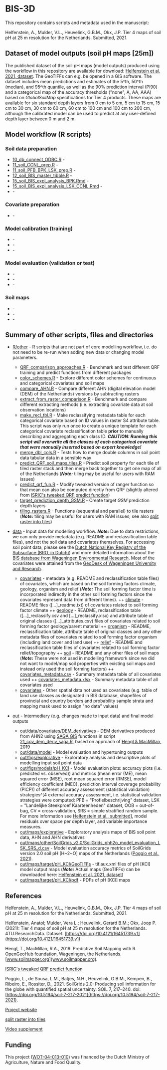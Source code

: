 # BIS-3D

This repository contains scripts and metadata used in the manuscript:

Helfenstein, A., Mulder, V.L., Heuvelink, G.B.M., Okx, J.P. Tier 4 maps of soil pH at 25 m resolution for the Netherlands. Submitted, 2021.



## Dataset of model outputs (soil pH maps [25m])

The published dataset of the soil pH maps (model outputs) produced using the workflow in this repository are available for download: [Helfenstein et al. 2021, dataset](https://doi.org/10.4121/16451739.v1). The GeoTIFFs can e.g. be opened in a GIS software. The dataset includes mean predictions and estimates of the 5^th, 50^th (median), and 95^th quantile, as well as the 90% prediction interval (PI90) and a categorical map of the accuracy thresholds ("none", A, AA, AAA) based on *GlobalSoilMap* specifications for Tier 4 products. These maps are available for six standard depth layers from 0 cm to 5 cm, 5 cm to 15 cm, 15 cm to 30 cm, 30 cm to 60 cm, 60 cm to 100 cm and 100 cm to 200 cm, although the calibrated model can be used to predict at any user-defined depth layer between 0 m and 2 m.



## Model workflow (R scripts)


### Soil data preparation

* [10_db_connect_ODBC.R](10_db_connect_ODBC.R) -
* [11_soil_CCNL_prep.R](11_soil_CCNL_prep.R) - 
* [11_soil_PFB_BPK_LSK_prep.R](11_soil_PFB_BPK_LSK_prep.R) - 
* [12_soil_BIS_master_tibble.R](12_soil_BIS_master_tibble.R) - 
* [15_soil_BIS_expl_analysis_BPK.Rmd](15_soil_BIS_expl_analysis_BPK.Rmd) - 
* [15_soil_BIS_expl_analysis_LSK_CCNL.Rmd](15_soil_BIS_expl_analysis_LSK_CCNL.Rmd) - 
* []() - 


### Covariate preparation


* []() - 


### Model calibration (training)

* []() - 
* []() - 
* []() - 


### Model evaluation (validation or test)

* []() - 
* []() - 
* []() - 


### Soil maps

* []() - 
* []() - 
* []() - 



## Summary of other scripts, files and directories

* [R/other](R/other/) - R scripts that are not part of core modelling workflow, i.e. do not need to be re-run when adding new data or changing model parameters.
  + [QRF_comparison_approaches.R](R/other/QRF_comparison_approaches.R) - Benchmark and test different QRF training and predict functions from different packages
  + [color_schemes.R](R/other/color_schemes.R) - Explore different color schemes for continuous and categorical covariates and soil maps
  + [compare_AHN.R](R/other/compare_AHN.R) - Compare different AHN (digital elevation model (DEM) of the Netherlands) versions by subtracting rasters
  + [extract_from_raster_comparison.R](R/other/extract_from_raster_comparison.R) - Benchmark and compare different extracting methods (i.e. extracting covariate data at soil observation locations)
  + [make_recl_tbl.R](R/other/make_recl_tbl.R) - Make reclassifying metadata table for each categorical covariate based on ID values in raster S4 attribute table. This script was only run once to create a unique template for each categorical covariate reclassification table **prior** to manually describing and aggregating each class ID. ***CAUTION: Running this script will overwrite all the classes of each categorical covariate that were manually inserted based on expert knowledge!***
  + [merge_dbl_cols.R](R/other/merge_dbl_cols.R) - Tests how to merge double columns in soil point data tabular data in a sensible way
  + [predict_QRF_soil_maps_tiles.R](R/other/predict_QRF_soil_maps_tiles.R) - Predict soil property for each tile of tiled raster stack and then merge back together to get one map of all of the Netherlands (***Note:*** tiling may be useful for users with RAM issues)
  + [predict_qrf_fun.R](R/other/predict_qrf_fun.R) - Modify tweaked version of ranger function so that mean can also be computed directly from QRF (slightly altered from [ISRIC's tweaked QRF predict function](https://git.wur.nl/isric/soilgrids/soilgrids/-/blob/master/models/ranger/predict_qrf_fun.R))
  + [target_prediction_depth_GSM.R](R/other/target_prediction_depth_GSM.R) - Create target *GSM* prediction depth layers
  + [tiling_rasters.R](R/other/tiling_rasters.R) - Functions (sequential and parallel) to tile rasters (***Note:*** tiling may be useful for users with RAM issues; see also [split raster into tiles](https://stackoverflow.com/questions/52484216/split-a-raster-into-5-pixel-x-5-pixel-tiles-in-r))

* [data](data/) - Input data for modelling workflow. ***Note:*** Due to data restrictions, we can only provide metadata (e.g. README and reclassification table files), and not the soil data and covariates themselves. For accessing soil point data, please see the [Dutch National Key Registry of the Subsurface (BRO, in Dutch)](https://basisregistratieondergrond.nl/)) and more detailed information about the [BIS database from Wageningen Environmental Research](https://www.wur.nl/nl/Onderzoek-Resultaten/Onderzoeksinstituten/Environmental-Research/Faciliteitentools/Bodemkundig-Informatie-Systeem-BIS-Nederland.htm). Most of the covariates were attained from the [GeoDesk of Wageningen University and Research](https://www.wur.nl/en/research-results/research-institutes/environmental-research/facilities-tools/geodesk.htm).
  + [covariates](data/covariates/) - metadata (e.g. README and reclassification table files) of covariates, which are based on the soil forming factors climate, geology, organism and relief (***Note:*** The soil forming factor time is incorporated indirectly in the other soil forming factors since the covariates represent data from different times).
    ++ [climate](data/covariates/climate/) - README files ([...]_readme.txt) of covariates related to soil forming factor climate
    ++ [geology](data/covariates/geology/) - README, reclassification table ([...]_reclassify.csv and [...]_reclassify.xlsx) and attribute table of original classes ([...]_attributes.csv) files of covariates related to soil forming factor geology/parent material
    ++ [organism](data/covariates/organism/) - README, reclassification table, attribute table of original classes and any other metadata files of covariates related to soil forming factor organism (including land cover and land use)
    ++ [relief](data/covariates/relief/) - README and reclassification table files of covariates related to soil forming factor relief/topography
    ++ [soil](data/covariates/soil/) - README and any other files of soil maps (***Note:*** These were not used in modelling framework since we did not want to model/map soil properties with existing soil maps and instead only used the soil forming factors)
    ++ [covariates_metadata.csv](data/covariates/covariates_metadata.csv) - Summary metadata table of all covariates used
    ++ [covariates_metadata.xlsx](data/covariates/covariates_metadata.xlsx) - Summary metadata table of all covariates used
  + [covariates](data/other/) - Other spatial data not used as covariates (e.g. table of land use classes as designated in BIS database, shapefiles of provincial and country borders and probability sample strata and mapping mask used to assign "no data" values)

* [out](out/) - Intermediary (e.g. changes made to input data) and final model outputs
  + [out/data/covariates/DEM_derivatives](out/data/covariates/DEM_derivatives/) - DEM derivatives produced from AHN2 using [SAGA GIS](http://www.saga-gis.org/) functions in script [21_cov_dem_deriv_saga.R](21_cov_dem_deriv_saga.R), based on approach of [Hengl & MacMillan, 2019](www.soilmapper.org)
  + [out/data/model](out/data/model/) - Model evaluation and hypertuning outputs
  + [out/figs/explorative](out/figs/explorative/) - Exploratory analysis and descriptive plots of modelling input soil point data
  + [out/figs/models/pH_KCl](out/figs/models/pH_KCl/) - Model evaluation plots: accuracy plots (i.e. predicted vs. observed)) and metrics (mean error (ME), mean squared error (MSE), root mean squared error (RMSE), model efficiency coefficient (MEC), prediction interval coverage probability (PICP)) of different accuracy assessment (statistical validation) strategies^[4 external accuracy assessment, i.e. statistical validation strategies were computed: PFB = "Profielbeschrijving" dataset, LSK = "Landelijke Steekproef Kaarteenheden" dataset, OOB = out-of-bag, CV = cross-validation, SRS = simple stratified random sample. For more information see [Helfenstein et al., submitted]()], model residuals over space per depth layer, and variable importance measures.
  + [out/maps/explorative](out/maps/explorative/) - Exploratory analysis maps of BIS soil point data, AHN and AHN derivatives
  + [out/maps/other/SoilGrids_v2.0/SoilGrids_phh2o_model_evaluation_LSK_SRS_d.csv](out/maps/other/SoilGrids_v2.0/SoilGrids_phh2o_model_evaluation_LSK_SRS_d.csv) - Model evaluation accuracy metrics of SoilGrids version 2.0 soil pH [H~2~O] maps of the Netherlands ([Poggio et al., 2021](https://doi.org/10.5194/soil-7-217-2021)).
  + [out/maps/target/pH_KCl/GeoTIFFs](out/maps/target/pH_KCl/GeoTIFFs/) - tif.aux.xml files of pH [KCl] model output maps (***Note:*** Actual maps (GeoTIFFs) can be downloaded here: [Helfenstein et al. 2021, dataset](https://doi.org/10.4121/16451739.v1))
  + [out/maps/target/pH_KCl/pdf](out/maps/target/pH_KCl/pdf/) - PDFs of pH [KCl] maps



## References

Helfenstein, A., Mulder, V.L., Heuvelink, G.B.M., Okx, J.P. Tier 4 maps of soil pH at 25 m resolution for the Netherlands. Submitted, 2021.

Helfenstein, Anatol; Mulder, Vera L.; Heuvelink, Gerard B.M.; Okx, Joop P. (2021): Tier 4 maps of soil pH at 25 m resolution for the Netherlands. 4TU.ResearchData. Dataset. [https://doi.org/10.4121/16451739.v1](https://doi.org/10.4121/16451739.v1)

Hengl, T., MacMillan, R.A., 2019. Predictive Soil Mapping with R. OpenGeoHub foundation, Wageningen, the Netherlands. [www.soilmapper.org](www.soilmapper.org).

[ISRIC's tweaked QRF predict function](https://git.wur.nl/isric/soilgrids/soilgrids/-/blob/master/models/ranger/predict_qrf_fun.R)

Poggio, L., de Sousa, L.M., Batjes, N.H., Heuvelink, G.B.M., Kempen, B., Ribeiro, E., Rossiter, D., 2021. SoilGrids 2.0: Producing soil information for the globe with quantified spatial uncertainty. SOIL 7, 217–240. doi:[https://doi.org/10.5194/soil-7-217-2021](https://doi.org/10.5194/soil-7-217-2021).

[Project website](https://www.wur.nl/en/project/Developing-a-high-resolution-4-dimensional-soil-modelling-and-mapping-platform-for-the-Netherlands-BIS-4D.htm)

[split raster into tiles](https://stackoverflow.com/questions/52484216/split-a-raster-into-5-pixel-x-5-pixel-tiles-in-r)

[Video supplement](https://www.youtube.com/watch?v=ENCYUnqc-wo)



## Funding

This project ([WOT-04-013-010](https://research.wur.nl/en/projects/soil-property-mapping-wot-04-013-010)) was financed by the Dutch Ministry of Agriculture, Nature and Food Quality.